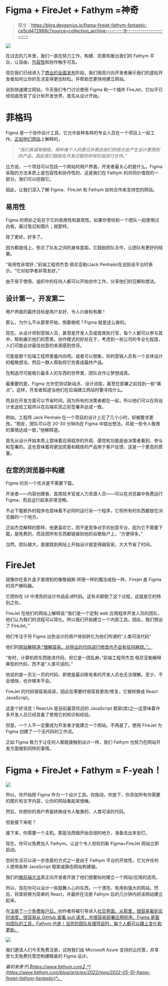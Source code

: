 # Figma + FireJet + Fathym =神奇

> 原文：<https://blog.devgenius.io/figma-firejet-fathym-fantastic-ce5cd472988c?source=collection_archive---------9----------------------->

![](img/19997a8cdeff1c35dcc5dd8ef7c8f000.png)

在过去的几年里，我们一直在努力工作，构建、完善和推出我们的 Fathym 平台，让自由、[包容性](https://www.fathym.com/blog/articles/2022/may/2022-05-02-core-values-inclusivity-introduction)和协作触手可及。

现在我们已经进入了[商业的全面发布](https://www.fathym.com/blog/articles/2022/april/2022-04-28-general-release-blog)阶段，我们很高兴向开发者展示我们的虚拟开发者如何让你的生活变得更加轻松。并帮助您更快地建立网站。

说到快速建立网站，今天我们专门讨论使用 Figma 和一个插件 FireJet，它似乎已经彻底改变了设计和开发世界，首先从设计开始。

# 菲格玛

Figma 是一个协作设计工具，它允许各种各样的专业人员在一个项目上一起工作。[正如他们网站](https://www.figma.com/blog/inside-figma-enterprise-explained/)上解释的，

> *“我们真诚地相信，倾听每个人的意见并表达他们的观点会产生设计更周到的产品，因此我们鼓励在开发过程的所有阶段进行合作。”*

比方说，一个项目可以包括一个网站的用户界面。开发者最关心的是什么。Figma 采取的方法本质上是包容性和协作性的，这是我们在 Fathym 的共同价值观的一部分。我们可以挖掘它。

因此，让我们深入了解 Figma、FireJet 和 Fathym 如何合作来支持您的网站。

## 易用性

Figma 的奇妙之处在于它的易用性和直观性。如果你曾经和一个团队一起使用过白板，画过笔记和图片；就那样。

除了更好。好多了。

因为都是线上，弥合了队友之间的身体差距。它鼓励团队合作，让团队有更好的结果。

“易用性非常好，”前端工程师杰克·佩尼亚勒(Jack Penhale)在谈到该平台时表示。“它对初学者非常友好。”

由于易于使用，组织中的任何人都可以开始协作工作，分享他们的见解和想法。

## 设计第一，开发第二

用户界面的最终目标是用户友好、令人兴奋和有趣！

那么，为什么不从那里开始，倒着做呢？Figma 就是这么做的。

现在，从设计师到营销人员，甚至是开发人员或首席执行官，每个人都可以参与其中，帮助展示他们的愿景。协作模式的好处在于，考虑到一些公司的专业化程度，人们可能会对最佳创意的来源感到惊讶。

可能是那个后端工程师害羞内向吧。或者可以想象，你的营销人员有一个总体设计的粗略想法，然后一群人帮助将它完善成最终产品。

在制造尽可能吸引最多人的东西的世界里，团队合作让梦想成真。

最重要的是，Figma 允许您测试新站点、设计流程，甚至在部署之前找到一些“痛点”。这样，开发者知道当他们在后端建立网站时要寻找什么。

而且在开发方面可以节省时间。因为所有的决策者都在一起，所以他们可以在将设计发送给工程师以在后端实现之前签署并达成一致。

例如，工程师 Jack Penhale 在一个项目的设计上花了几个小时，却被要求更改。“相反，团队可以在 20-30 分钟内在 Figma 中提出想法，并就一些令人敬畏的事情达成一致，”他解释道。

首先从设计开始本质上意味着应用程序的外观、感觉和功能是由决策者看到、参与和签署的。这也意味着将更加完善和精炼的产品用于客户反馈，这是一个更高的质量。

## 在您的浏览器中构建

Figma 的另一个优点是不需要下载。

开发者——内容创建者、首席技术官或人力资源人员——可以在浏览器中免费运行 Figma，而且运行起来非常流畅。

不必下载额外的程序也意味着不必同时运行另一个程序，它将所有的东西都放在浏览器的一个地方。

正如杰克解释的那样，他更喜欢它，而不是竞争对手的创意平台，因为它不需要下载，是免费的，而且把所有东西都链接到他的谷歌账户上，“方便得多。”

当然，团队越大，直接跳到网站上开始设计就变得越容易，大大节省了时间。

# FireJet

就像你在麦片盒子里得到的像詹姆斯·邦德一样的魔法戒指一样，Firejet 是 Figma 的资产解码器。

它把你在 UI 中漂亮的设计作品反*成*代码。这有点颠倒了这个过程，这就是它的特别之处。

FireJet 在他们的网站上解释说:“我们是一个定制 web 应用程序开发人员的团队，他们认为我们的流程可以简化。所以我们开始建立一个内部工具。因此，我们想出了 FireJet。”

他们专注于将 Figma 出色设计的用户体验转化为他们所谓的“人类可读代码”

他们的[网站解释道:“理解容易，对导出的代码进行修改也不会有任何麻烦。”。](https://www.firejet.io)

“有时，计算机把东西放进代码，但它是一团乱麻，”前端工程师杰克·佩尼亚勒解释典型的代码，而不是“人类可读的。”

他说的是一页又一页的代码，即使是最训练有素的开发人员也无法理解。至少，不会很快，也许根本不会。

FireJet 的代码很容易阅读，因此在需要时很容易更改/修复，它被转换成 React JavaScript。

这是个好消息！ReactJs 是目前最受欢迎的 JavaScript 框架(库)之一这意味着许多开发人员已经具备了使用它的知识和经验。

但是，一个人不一定要成为开发者才能建立一个网站。不再是了。使用 FireJet 为 Figma 创建了一个无代码的工作流。

正如 Figma 致力于让任何人都能接触到设计一样，我们 Fathym 也努力在网站开发方面做到同样的事情。

# Figma + FireJet + Fathym = F-yeah！

![](img/3a2016b9d221a9f8cf83f92f3385d266.png)

所以，你开始把 Figma 作为一个设计工具。你拖动，你放下，你添加所有你需要的图片和文字内容，让你的网站看起来很棒。

然后，你把你的用户界面转换成令人敬畏的、人类可读的代码。

但是接下来呢？

接下来，你需要一个主机。那是法西姆开始击球的地方，准备击出本垒打。

现在，你可以免费加入 Fathym，让这个令人惊叹的新 Figma+FireJet 网站立即启动。

您的生活可以进一步改善的方式之一是由于 Fathym 平台的开放性，它允许任何人使用各种 JavaScript 框架或静态网站构建器。

我们的[微前端方法](https://www.fathym.com/blog/articles/2022/march/2022-03-14-a-simple-micro-frontends-explainer)真正向开发者开放了他们想要如何建立一个网站/应用的选项。

所以，现在你可以设计一些鼓舞人心的东西，一个漂亮、有用和强大的网站。然后，将其转换为简单的 React，并最终在注册 Fathym 后的几分钟内将该网站建立起来。

在[注册了一个免费账户后，](https://www.fathym.com/dashboard)创作者将被引导进入[社交界面。从那里，很容易看到实时进度，很容易从 GitHub 查看 pull 请求，也很容易部署应用程序。Figma 是面向团队的工具，Fathym 也是！当您的团队处理项目时，每个人都可以跟上变化和更新。](https://www.fathym.com/blog/articles/2022/march/2022-03-02-introducing-fathyms-social-ui)

![](img/6df1b7b1c1b6c094d1a0a5b31093a4c1.png)

我们邀请人们今天免费注册，试用我们由 Microsoft Azure 支持的云托管，并享受七天免费托管您构建精美的 Figma 设计。

*最初发表于*[*【https://www.fathym.com】*](https://www.fathym.com/blog/articles/2022/may/2022-05-10-figma-firejet-fathym-fantastic)*。*